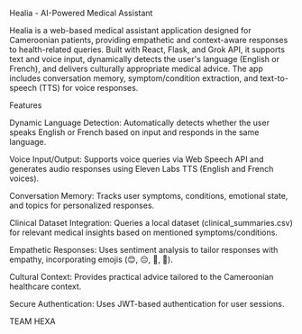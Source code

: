 Healia - AI-Powered Medical Assistant

Healia is a web-based medical assistant application designed for Cameroonian patients, providing empathetic and context-aware responses to health-related queries. Built with React, Flask, and Grok API, it supports text and voice input, dynamically detects the user's language (English or French), and delivers culturally appropriate medical advice. The app includes conversation memory, symptom/condition extraction, and text-to-speech (TTS) for voice responses.

Features





Dynamic Language Detection: Automatically detects whether the user speaks English or French based on input and responds in the same language.



Voice Input/Output: Supports voice queries via Web Speech API and generates audio responses using Eleven Labs TTS (English and French voices).



Conversation Memory: Tracks user symptoms, conditions, emotional state, and topics for personalized responses.



Clinical Dataset Integration: Queries a local dataset (clinical_summaries.csv) for relevant medical insights based on mentioned symptoms/conditions.



Empathetic Responses: Uses sentiment analysis to tailor responses with empathy, incorporating emojis (😊, 😔, 🤗, 🙏).



Cultural Context: Provides practical advice tailored to the Cameroonian healthcare context.



Secure Authentication: Uses JWT-based authentication for user sessions.


TEAM HEXA

